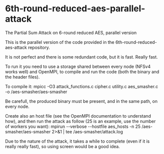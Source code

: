 6th-round-reduced-aes-parallel-attack
=====================================

The Partial Sum Attack on 6-round reduced AES, parallel version

This is the parallel version of the code provided in the
6th-round-reduced-aes-attack repository.

It is not perfect and there is some redundant code, but it is fast.
Really fast.

To run it you need to use a storage shared between every node (NFSv4 works well)
and OpenMPI, to compile and run the code (both the binary and the header files).

To compile it:
mpicc -O3 attack_functions.c cipher.c utility.c aes_smasher.c -o /aes-smasher/aes-smasher

Be carefull, the produced binary must be present, and in the same path, on every node.

Create also an host file (see the OpenMPI documentation to understand how), and then run
the attack as follow (25 is an example, use the number of workers you want):
mpirun --verbose --hostfile aes_hosts -n 25 /aes-smasher/aes-smasher 2>&1 | tee /aes-smasher/attack.log

Due to the nature of the attack, it takes a while to complete (even if it is really really fast),
so using screen would be a good idea.
